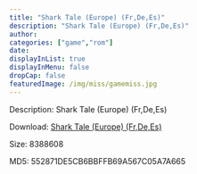 ```yaml
---
title: "Shark Tale (Europe) (Fr,De,Es)"
description: "Shark Tale (Europe) (Fr,De,Es)"
author: 
categories: ["game","rom"]
date: 
displayInList: true
displayInMenu: false
dropCap: false
featuredImage: /img/miss/gamemiss.jpg
---
```


Description: Shark Tale (Europe) (Fr,De,Es)

Download: <a style="text-decoration:underline;" href="https://mega.nz/#!WOICyCDY!6Agi8qu75u45e14No8Z3zhfXPZHkSLDS5O73FqdOZfw" target = "_blank" rel = "nofollow" > Shark Tale (Europe) (Fr,De,Es)</a>

Size: 8388608

MD5: 552871DE5CB6BBFFB69A567C05A7A665

